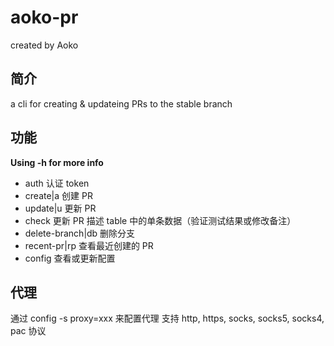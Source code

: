 # aoko-pr
created by Aoko

## 简介

a cli for creating & updateing PRs to the stable branch

## 功能
**Using -h for more info**
- auth 认证 token
- create|a 创建 PR
- update|u 更新 PR
- check 更新 PR 描述 table 中的单条数据（验证测试结果或修改备注）
- delete-branch|db 删除分支
- recent-pr|rp 查看最近创建的 PR
- config 查看或更新配置

## 代理
通过 config -s proxy=xxx 来配置代理
支持 http, https, socks, socks5, socks4, pac 协议
